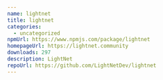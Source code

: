 ```yaml
---
name: lightnet
title: lightnet
categories:
  - uncategorized
npmUrl: https://www.npmjs.com/package/lightnet
homepageUrl: https://lightnet.community
downloads: 297
description: LightNet
repoUrl: https://github.com/LightNetDev/lightnet
---
```

